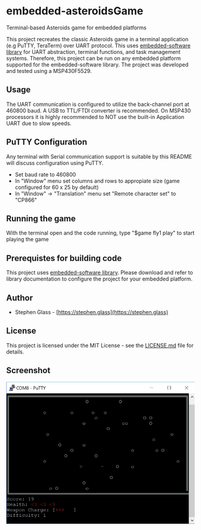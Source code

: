 # embedded-asteroidsGame
Terminal-based Asteroids game for embedded platforms

This project recreates the classic Asteroids game in a terminal application (e.g PuTTY, TeraTerm) over UART protocol. This uses [embedded-software library](https://github.com/muhlbaier/embedded-software) for UART abstraction, terminal functions, and task management systems. Therefore, this project can be run on any embedded platform supported for the embedded-software library. The project was developed and tested using a MSP430F5529.

## Usage
The UART communication is configured to utilize the back-channel port at 460800 baud. A USB to TTL/FTDI converter is recommended. On MSP430 processors it is highly recommended to NOT use the built-in Application UART due to slow speeds. 

## PuTTY Configuration
Any terminal with Serial communication support is suitable by this README will discuss configuration using PuTTY.
* Set baud rate to 460800
* In "Window" menu set columns and rows to appropiate size (game configured for 60 x 25 by default)
* In "Window" -> "Translation" menu set "Remote character set" to "CP866"

## Running the game
With the terminal open and the code running, type "$game fly1 play" to start playing the game

## Prerequistes for building code
This project uses [embedded-software library](https://github.com/muhlbaier/embedded-software). Please download and refer to library documentation to configure the project for your embedded platform.

## Author
* Stephen Glass - [https://stephen.glass](https://stephen.glass)

## License
This project is licensed under the MIT License - see the [LICENSE.md](LICENSE.md) file for details.

## Screenshot
![screen of game](screenshot.jpg)